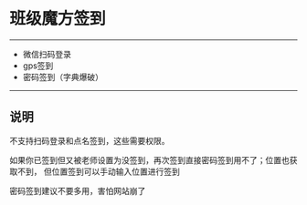 # 班级魔方签到
___
+ 微信扫码登录
+ gps签到
+ 密码签到（字典爆破）
---
## 说明
不支持扫码登录和点名签到，这些需要权限。  

如果你已签到但又被老师设置为没签到，再次签到直接密码签到用不了；位置也获取不到， 但位置签到可以手动输入位置进行签到 

密码签到建议不要多用，害怕网站崩了